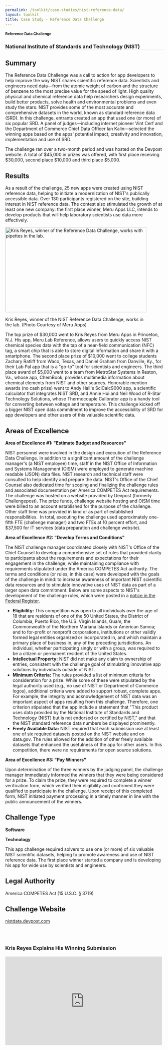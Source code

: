 ```yaml
---
permalink: /toolkit/case-studies/nist-reference-data/
layout: toolkit
title: Case Study - Reference Data Challenge
---
```




<!--// OPEN #page-wrap //-->
<div id="page-wrap">


<div class="inner-page-wrap has-no-sidebar portfolio-type-standard row clearfix">

<!-- OPEN article -->
<article
class="portfolio-article col-sm-12 clearfix post-65 portfolio type-portfolio status-publish has-post-thumbnail hentry portfolio-category-software portfolio-category-1-7 portfolio-category-2-3 portfolio-category-4-2"
id="65" itemscope="" itemtype="http://schema.org/CreativeWork">



<div class="portfolio-item-content">


<div class="container port-detail-media-container"><!-- OPEN .container -->

<figure class="media-wrap col-sm-12">
</figure>

</div><!-- CLOSE .container -->

<div class="grid-container padding-bottom-5">

<section class="article-body-wrap col-sm-9">
<section class="portfolio-detail-description">
<div class="body-text clearfix" itemprop="description">

<section class="container">
<div class="row">
<div class="spb_content_element col-sm-12 spb_text_column">
<div class="spb_wrapper clearfix">
<h1>Reference Data Challenge</h1>
<h3 style="border-bottom: 1px solid #e4e4e4;" class="spb-heading spb-text-heading"><span>National Institute of Standards and Technology (NIST)</span>
</h3>

<h2>Summary</h2>
<p>The Reference Data Challenge was a call to action for app
developers to help improve the way NIST shares scientific
reference data. Scientists and engineers need data—from the
atomic weight of carbon and the structure of benzene to the
most precise value for the speed of light. High quality
physical and chemical reference data help researchers design
experiments, build better products, solve health and
environmental problems and even study the stars. NIST
provides some of the most accurate and comprehensive
datasets in the world, known as standard reference data
(SRD). In this challenge, entrants created an app that used
one (or more) of six popular SRD. A panel of
judges—including internet pioneer Vint Cerf and the
Department of Commerce Chief Data Officer Ian Kalin—selected
the winning apps based on the apps' potential impact,
creativity and innovation, implementation and use of
SRD.</p>
<p>The challenge ran over a two-month period and was hosted on
the Devpost website. A total of $45,000 in prizes was
offered, with first place receiving $30,000, second place
$10,000 and third place $5,000.</p>
<h2>Results</h2>
<p>As a result of the challenge, 25 new apps were created using
NIST reference data, helping to initiate a modernization of
NIST's publically accessible data. Over 130 participants
registered on the site, building interest in NIST reference
data. The contest also stimulated the growth of at least one
new company: the first place winner, Meru Apps LLC, intends
to develop products that will help laboratory scientists use
data more effectively.</p>
<div id="attachment_8195" style="max-width: 460px"
class="wp-caption alignleft"><a
href="{{ site.baseurl }}/assets/images/toolkit/case-studies/NIST-Reference-Data-Challenge-e1474484166844.jpg"><img
class="wp-image-8195"
src="{{ site.baseurl }}/assets/images/toolkit/case-studies/NIST-Reference-Data-Challenge-e1474484166844.jpg"
alt="Kris Reyes, winner of the Reference Data Challenge, works with pipettes in the lab."
sizes="(max-width: 450px) 100vw, 450px" width="450"
height="270"></a>
<p class="wp-caption-text">Kris Reyes, winner of the NIST
Reference Data Challenge, works in the lab. (Photo
Courtesy of Meru Apps)</p></div>
<p>The top prize of $30,000 went to Kris Reyes from Meru Apps in
Princeton, N.J. His app, Meru Lab Reference, allows users to
quickly access NIST chemical species data with the tap of a
near-field communication (NFC) tag, a smart chip that is
able to store digital information and share it with a
smartphone. The second place prize of $10,000 went to
college students Zachary Ratliff from Waco, Texas, and
Daniel Graham from Danville, Ky., for their Lab Pal app that
is a "go-to" tool for scientists and engineers. The third
place award of $5,000 went to a team from MetroStar Systems
in Reston, Va., whose app, ChemBook, provides multimedia
information about chemical elements from NIST and other
sources. Honorable mention awards (no cash prize) went to
Andy Hall's SciCalc9000 app, a scientific calculator that
integrates NIST SRD, and Annie Hui and Neil Wood of R-Star
Technology Solutions, whose Thermocouple Calibrator app is a
handy tool for converting between voltage and temperature.
This challenge kicked off a bigger NIST open data commitment
to improve the accessibility of SRD for app developers and
other users of this valuable scientific data.</p>
<h2>Areas of Excellence</h2>
<p><strong>Area of Excellence #1: "Estimate Budget and
Resources"</strong></p>
<p>NIST personnel were involved in the design and execution of
the Reference Data Challenge. In addition to a significant
amount of the challenge manager's (a NIST employee) time,
staff in the NIST Office of Information and Systems
Management (OISM) were employed to generate machine readable
(JSON) data files. NIST research and technical staff were
consulted to help identify and prepare the data. NIST's
Office of the Chief Counsel also dedicated time for scoping
and finalizing the challenge rules and associated
documentation per America COMPETES Act requirements. The
challenge was hosted on a website provided by Devpost
(formerly Challengepost). The prize funds, challenge website
hosting and OISM time were billed to an account established
for the purpose of the challenge. Other staff time was
provided in kind or as part of established responsibilities.&nbsp;
In total, executing the challenge used approximately
one-fifth FTE (challenge manager) and two FTEs at 10 percent
effort, and $37,500 for IT services (data preparation and
challenge website).</p>
<p><strong>Area of Excellence #2: "Develop Terms and
Conditions"</strong></p>
<p>The NIST challenge manager coordinated closely with NIST's
Office of the Chief Counsel to develop a comprehensive set
of rules that provided clarity to participants about the
requirements and expectations for their engagement in the
challenge, while maintaining compliance with requirements
stipulated under the America COMPETES Act authority. The
terms and conditions (or rules, in this case) were developed
with the goals of the challenge in mind: to increase
awareness of important NIST scientific data resources and to
stimulate innovative uses of NIST data as part of a larger
open data commitment. Below are some aspects to NIST's
development of the challenge rules, which were posted in a
<a href="https://www.federalregister.gov/articles/2015/07/22/2015-17865/announcement-of-requirements-and-registration-for-national-institute-of-standards-and-technology">notice
in the Federal Register</a>.</p>
<ul>
<li><strong>Eligibility:</strong> This competition was open
to all individuals over the age of 18 that are residents
of one of the 50 United States, the District of
Columbia, Puerto Rico, the U.S. Virgin Islands, Guam,
the Commonwealth of the Northern Mariana Islands or
American Samoa; and to for-profit or nonprofit
corporations, institutions or other validly formed legal
entities organized or incorporated in, and which
maintain a primary place of business in, any of the
preceding jurisdictions. An individual, whether
participating singly or with a group, was required to be
a citizen or permanent resident of the United States.
</li>
<li><strong>Intellectual Property:</strong> NIST did not
make any claim to ownership of entries, consistent with
the challenge goal of stimulating innovative app
solutions by individuals outside of NIST.
</li>
<li><strong>Minimum Criteria:</strong> The rules provided a
list of minimum criteria for consideration for a prize.
While some of these were stipulated by the legal
authority used (e.g., no use of NIST or Department of
Commerce logos), additional criteria were added to
support robust, complete apps. For example, the
integrity and acknowledgement of NIST data was an
important aspect of apps resulting from this challenge.
Therefore, one criterion stipulated that the app include
a statement that "This product uses data provided by the
National Institute of Standards and Technology (NIST)
but is not endorsed or certified by NIST," and that the
NIST standard reference data numbers be displayed
prominently.
</li>
<li><strong>Freely Available Data:</strong> NIST required
that each submission use at least one of six required
datasets posted on the NIST website and on data.gov. The
rules allowed for the addition of other freely available
datasets that enhanced the usefulness of the app for
other users. In this competition, there were no
requirements for open source solutions.
</li>
</ul>
<p><strong>Area of Excellence #3: "Pay Winners"</strong></p>
<p>Upon determination of the three winners by the judging panel,
the challenge manager immediately informed the winners that
they were being considered for a prize. To claim the prize,
they were required to complete a winner verification form,
which verified their eligibility and confirmed they were
qualified to participate in the challenge. Upon receipt of
this completed form, NIST initiated payment processing in a
timely manner in line with the public announcement of the
winners.</p>
<h2>Challenge Type</h2>
<p><strong>Software</strong></p>
<p><strong>Technology</strong></p>
<p>This app challenge required solvers to use one (or more) of
six valuable NIST scientific datasets, helping to promote
awareness and use of NIST reference data. The first place
winner started a company and is developing his app for wide
use by scientists and engineers.</p>
<h2>Legal Authority</h2>
<p>America COMPETES Act (15 U.S.C. § 3719)</p>
<h2></h2>
<h2>Challenge Website</h2>
<p>
<a href="http://nistdata.devpost.com">nistdata.devpost.com</a>
</p>

</div>
</div>
</div>
</section>
<section class="container">
<div class="row">
<div class="blank_spacer col-sm-12 " style="height:30px;"></div>
</div>
</section>
<section class="container">
<div class="row">
<div class="spb_video_widget spb_content_element col-sm-12">
<div class="spb_wrapper">
<h3 class="spb-heading spb_video_heading"><span>Kris Reyes Explains His Winning Submission</span>
</h3>
<div class="sf-video-wrap">
<iframe src="https://www.youtube.com/embed/NoaQEiz3CGg?feature=oembed"
allowfullscreen="" width="500" height="281"
frameborder="0"></iframe>
</div>
</div>
</div>
</div>
</section>

</div>
</section>
</section>


</div>


</div>


<!-- CLOSE article -->
</article>

</div>


<!--// WordPress Hook //-->

<!--// CLOSE #page-wrap //-->
